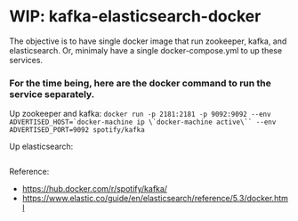 # WIP: kafka-elasticsearch-docker
The objective is to have single docker image that run zookeeper, kafka, and elasticsearch. Or, minimaly have a single docker-compose.yml to up these services.

### For the time being, here are the docker command to run the service separately.

Up zookeeper and kafka:
```docker run -p 2181:2181 -p 9092:9092 --env ADVERTISED_HOST=`docker-machine ip \`docker-machine active\`` --env ADVERTISED_PORT=9092 spotify/kafka```

Up elasticsearch:
``` docker run -p 9200:9200 -p 9300:9300 docker.elastic.co/elasticsearch/elasticsearch:5.3.3
```

Reference:
* https://hub.docker.com/r/spotify/kafka/
* https://www.elastic.co/guide/en/elasticsearch/reference/5.3/docker.html
